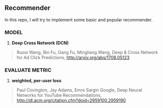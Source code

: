 ## Recommender

In this repo, I will try to implement some basic and popular recommender.

### MODEL
1. **Deep Cross Network (DCN)**
>Ruoxi Wang, Bin Fu, Gang Fu, Mingliang Wang, Deep & Cross Network for Ad Click Predictions, 
http://arxiv.org/abs/1708.05123



### EVALUATE METRIC
1. **weighted, per-user loss**
> Paul Covington, Jay Adams, Emre Sargin Google, Deep Neural Networks for YouTube Recommendations,
http://dl.acm.org/citation.cfm?doid=2959100.2959190

